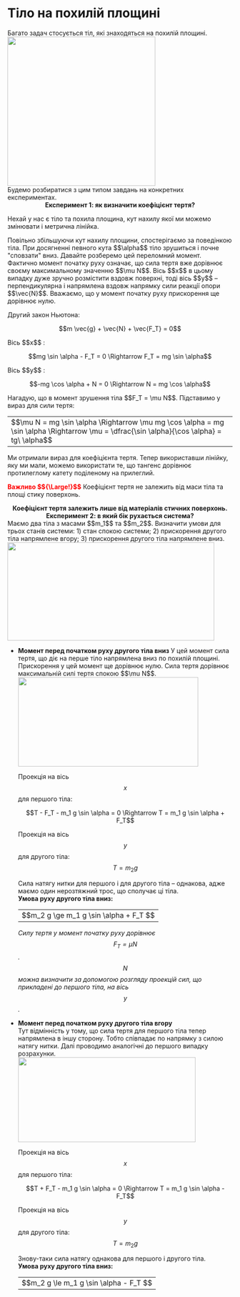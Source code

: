 # Тiло на похилiй площинi

<div class="space">Багато задач стосується тiл, якi знаходяться на похилiй площинi.</div>

<div class="space"><img class="image" width="331" height="334" src="https://rawgit.com/chudaol/ed-era-book-physics/master/images/chapter_5/10.png"></div>

<div class="space">Будемо розбиратися з цим типом завдань на конкретних експериментах.</div>

<div class="space" align="center"><b><span class="p1">Експеримент 1:</span> як визначити коефiцiєнт тертя?</b></div>

<p class="p3">Нехай у нас є тiло та похила площина, кут нахилу якої ми можемо змiнювати i метрична лiнiйка.</p>

<div class="space"><p class="p3">Повiльно збiльшуючи кут нахилу площини, спостерiгаємо за поведiнкою тiла. При досягненнi певного кута $$\alpha$$ тiло зрушиться i почне "сповзати" вниз. Давайте розберемо цей переломний момент. Фактично момент початку руху означає, що сила тертя вже дорiвнює своєму максимальному значенню $$\mu N$$. Вiсь $$x$$ в цьому випадку дуже зручно розмiстити вздовж поверхнi, тодi вiсь $$y$$ – перпендикулярна i напрямлена вздовж напрямку сили реакцiї опори $$\vec{N}$$. Вважаємо, що у момент початку руху прискорення ще дорiвнює нулю.</p></div>

<p class="p3">Другий закон Ньютона:</p>

<div align="center">$$m \vec{g} + \vec{N} + \vec{F_T} = 0$$</div>

<p class="p3">Вiсь $$x$$ :</p>

<div align="center">$$mg \sin \alpha - F_T = 0 \Rightarrow F_T  = mg \sin \alpha$$</div>

<p class="p3">Вiсь $$y$$ :</p>

<div class="space" align="center">$$-mg \cos \alpha + N = 0 \Rightarrow N = mg \cos \alpha$$</div>

<div class="space"><p class="p3">Нагадую, що в момент зрушення тiла $$F_T = \mu N$$. Пiдставимо у вираз для сили тертя:</p></div>

<div class="centered-table-wrapper">
<table class="centered-table">
<tr class="eq">
<td class="eq">
<p1>$$\mu N = mg \sin \alpha \Rightarrow \mu mg \cos \alpha = mg \sin \alpha \Rightarrow \mu = \dfrac{\sin \alpha}{\cos \alpha} = tg\ \alpha$$</p1>
</td>
</tr>
</table></div>

<div class="space"><p class="p3">Ми отримали вираз для коефiцiєнта тертя. Тепер використавши лiнiйку, яку ми мали, можемо використати те, що тангенс дорiвнює протилеглому катету подiленому на прилеглий.</p></div>

<div class="space"><p class="p3"><font color="red"><b>Важливо $${\Large!}$$</b></font> Коефiцiєнт тертя не залежить вiд маси тiла та площi стику поверхонь.</p></div>

<div class="space" align="center"><span class="p1"><b>Коефiцiєнт тертя залежить лише вiд матерiалiв стичних поверхонь.</b></span></div>

<div align="center"><b><span class="p1">Експеримент 2:</span> в який бiк рухається система?</b></div>

<div class="space">Маємо два тiла з масами $$m_1$$ та $$m_2$$. Визначити умови для трьох станiв системи: 1) стан спокою системи; 2) прискорення другого тiла напрямлене вгору; 3) прискорення другого тiла напрямлене вниз.</div>

<div class="space"><img class="image" width="463" height="220" src="https://rawgit.com/chudaol/ed-era-book-physics/master/images/chapter_5/11.png"></div> 

<ul>
<li>
<div class="space"><b>Момент перед початком руху другого тiла вниз</b>
У цей момент сила тертя, що дiє на перше тiло напрямлена вниз по похилiй площинi. Прискорення у цей момент ще дорiвнює нулю. Сила тертя дорiвнює максимальнiй силi тертя спокою $$\mu N$$.</div>

<div class="space"><img class="image" width="403" height="200" src="https://rawgit.com/chudaol/ed-era-book-physics/master/images/chapter_5/12.png"></div>

Проекцiя на вiсь $$x$$ для першого тіла: 

<div class="space" align="center">$$T - F_T - m_1 g \sin \alpha = 0 \Rightarrow T = m_1 g \sin \alpha + F_T$$</div>

Проекцiя на вiсь $$y$$ для другого тiла: $$T = m_2 g$$

<div class="space">Сила натягу нитки для першого i для другого тiла – однакова, адже маємо один нерозтяжний трос, що сполучає цi тiла.</div>

<div class="space"><span class="p1"><b>Умова руху другого тiла вниз:</b></span></div>

<div class="centered-table-wrapper">
<table class="centered-table">
<tr class="eq">
<td class="eq">
<p1>$$m_2 g \ge m_1 g \sin \alpha + F_T $$</p1>
</td>
</tr>
</table></div>

<i>Силу тертя у момент початку руху дорiвнює $$F_T = \mu N$$. $$N$$ можна визначити за допомогою розгляду проекцiй сил, що прикладенi до першого тiла, на вiсь $$y$$.</i>
</li>
<li>
<b>Момент перед початком руху другого тiла вгору</b>
<div class="space">Тут вiдмiннiсть у тому, що сила тертя для першого тiла тепер напрямлена в iншу сторону. Тобто спiвпадає по напрямку з силою натягу нитки. Далi проводимо аналогiчнi до першого випадку розрахунки.</div>

<div class="space"><img class="image" width="397" height="190" src="https://rawgit.com/chudaol/ed-era-book-physics/master/images/chapter_5/13.png"></div>

Проекцiя на вiсь $$x$$ для першого тiла:

<div class="space" align="center">$$T + F_T - m_1 g \sin \alpha = 0 \Rightarrow T = m_1 g \sin \alpha - F_T$$</div>

Проекцiя на вiсь $$y$$ для другого тiла: $$T = m_2 g$$

<div class="space">Знову-таки сила натягу однакова для першого i другого тiла.</div>

<div class="space"><span class="p1"><b>Умова руху другого тiла вниз:</b></span></div>

<div class="centered-table-wrapper">
<table class="centered-table">
<tr class="eq">
<td class="eq">
<p1>$$m_2 g \le m_1 g \sin \alpha - F_T $$</p1>
</td>
</tr>
</table></div>
</li>
</ul>